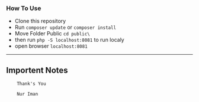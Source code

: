 ### How To Use

- Clone this repository
- Run `composer update` or `composer install`
- Move Folder Public `cd public\`
- then run `php -S localhost:8081` to run localy
- open browser `localhost:8081`

---

## Importent Notes

```
    Thank's You

    Nur Iman
```